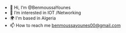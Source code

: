 - 👋 Hi, I’m @BenmoussaYounes
- 👀 I’m interested in IOT /Networking 
- 🌍 I'm based in Algeria
- 📫 How to reach me benmoussayounes00@gmail.com

<!---
BenmoussaYounes/BenmoussaYounes is a ✨ special ✨ repository because its `README.md` (this file) appears on your GitHub profile.
You can click the Preview link to take a look at your changes.
--->
